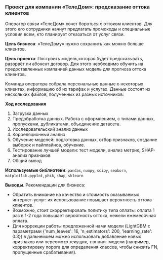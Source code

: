 ### Проект для компании «ТелеДом»: предсказание оттока клиентов

Оператор связи «ТелеДом» хочет бороться с оттоком клиентов. Для этого его сотрудники начнут предлагать промокоды и специальные условия всем, кто планирует отказаться от услуг связи.

**Цель бизнеса**: «ТелеДому» нужно сохранить как можно больше клиентов.

**Цель проекта**: Построить модель,которая будет предсказывать, разорвёт ли абонент договор. Для этого необходимо обучить на предоставленных компанией данных модель для прогноза оттока клиентов.

Команда оператора собрала персональные данные о некоторых клиентах, информацию об их тарифах и услугах. Данные состоят из нескольких файлов, полученных из разных источников:

**Ход исследования**
1. Загрузка данных
2. Предобработка данных. Работа с оформлением, с типами данных, пропусками, дубликатами, объединение датасета.
3. Исследовательский анализ данных
4. Корреляционный анализ
5. Обучение моделей: подготовка данных, отбор признаков, создание выборок и пайплайнов, обучение.
6. Тестирование лучшей модели: тест модели, анализ метрик, SHAP-анализ признаков
7. Общий вывод

**Используемые библиотеки**: `pandas`, `numpy`, `scipy`, `seaborn`, `matplotlib.pyplot`, `phik`, `shap`, `sklearn`

**Выводы**. Рекомендации для бизнеса:
- Обратить внимание на качество и стоимость оказываемых интернет-услуг: их использование повышает вероятность оттока клиентов.
- Возможно, стоит скорректировать политику типа оплаты: оплата 1 раз в 1-2 года повышает вероятность оттока, нежели ежемесячная оплата.
- Для коррекции работы предложенной нами модели (LightGBM с параметрами {'num_leaves': 16, 'n_estimators': 200, 'learning_rate': 0.3}) в дальнейшем можно использовать добавление новых признаков или пересмотр текущих, тюннинг модели (например, корректировку порога для определения классов, чтобы снизить FN, пропущенные срабатывания).
